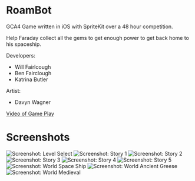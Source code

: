 RoamBot
=======

GCA4 Game written in iOS with SpriteKit over a 48 hour competition.

Help Faraday collect all the gems to get enough power to get back home to his spaceship.

Developers:
- Will Fairlcough
- Ben Fairclough
- Katrina Butler

Artist:
- Davyn Wagner


[Video of Game Play](https://www.youtube.com/watch?v=VKlo-GkXAvA)


Screenshots
===========

![Screenshot: Level Select](https://raw2.github.com/wfairclough/RoamBot/master/screenshots/1.jpg)
![Screenshot: Story 1](https://raw2.github.com/wfairclough/RoamBot/master/screenshots/2.jpg)
![Screenshot: Story 2](https://raw2.github.com/wfairclough/RoamBot/master/screenshots/3.jpg)
![Screenshot: Story 3](https://raw2.github.com/wfairclough/RoamBot/master/screenshots/4.jpg)
![Screenshot: Story 4](https://raw2.github.com/wfairclough/RoamBot/master/screenshots/5.jpg)
![Screenshot: Story 5](https://raw2.github.com/wfairclough/RoamBot/master/screenshots/9.jpg)
![Screenshot: World Space Ship](https://raw2.github.com/wfairclough/RoamBot/master/screenshots/6.jpg)
![Screenshot: World Ancient Greese](https://raw2.github.com/wfairclough/RoamBot/master/screenshots/7.jpg)
![Screenshot: World Medieval](https://raw2.github.com/wfairclough/RoamBot/master/screenshots/8.jpg)

